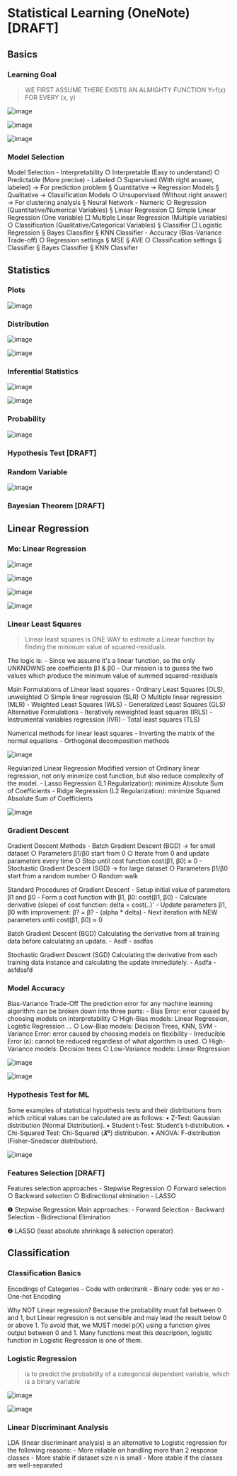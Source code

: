 # Statistical Learning (OneNote) [DRAFT]

## Basics

### Learning Goal

> WE FIRST ASSUME THERE EXISTS AN ALMIGHTY FUNCTION Y=f(x) FOR EVERY (x, y)

![image](https://user-images.githubusercontent.com/14041622/52003406-65853580-24ff-11e9-9018-24879bba28cb.png)

![image](https://user-images.githubusercontent.com/14041622/52003388-58684680-24ff-11e9-81a7-dd190f965896.png)

![image](https://user-images.githubusercontent.com/14041622/52003395-5e5e2780-24ff-11e9-99b5-80128722d3cd.png)



### Model Selection

Model Selection
	- Interpretability
		○ Interpretable (Easy to understand)
		○ Predictable (More precise)
	- Labeled
		○ Supervised (With right answer, labeled)  -> For prediction problem
			§ Quantitative -> Regression Models
			§ Qualitative -> Classification Models
		○ Unsupervised (Without right answer)  -> For clustering analysis
			§ Neural Network
	- Numeric
		○ Regression (Quantitative/Numerical Variables)
			§ Linear Regression
				□ Simple Linear Regression (One variable)
				□ Multiple Linear Regression (Multiple variables)
		○ Classification (Qualitative/Categorical Variables)
			§ Classifier
				□ Logistic Regression
			§ Bayes Classifier
			§ KNN Classifier
	- Accuracy (Bias-Variance Trade-off)
		○ Regression settings
			§ MSE
			§ AVE
		○ Classification settings
			§ Classifier
			§ Bayes Classifier
			§ KNN Classifier



## Statistics

### Plots

![image](https://user-images.githubusercontent.com/14041622/52002995-4d60e680-24fe-11e9-8350-985237eac321.png)

### Distribution

![image](https://user-images.githubusercontent.com/14041622/52003007-52259a80-24fe-11e9-9ec7-242e9316018c.png)

![image](https://user-images.githubusercontent.com/14041622/52003011-5487f480-24fe-11e9-961a-8dd440ba40bc.png)


### Inferential Statistics

![image](https://user-images.githubusercontent.com/14041622/52003018-6073b680-24fe-11e9-8198-88956d05d9a1.png)

![image](https://user-images.githubusercontent.com/14041622/52003024-62d61080-24fe-11e9-894b-f459cc0775e9.png)


### Probability

![image](https://user-images.githubusercontent.com/14041622/52003034-68335b00-24fe-11e9-9df8-76490b982206.png)


### Hypothesis Test [DRAFT]



### Random Variable

![image](https://user-images.githubusercontent.com/14041622/52003045-71bcc300-24fe-11e9-8066-f5eb405c08df.png)


### Bayesian Theorem [DRAFT]



## Linear Regression


### Mo: Linear Regression

![image](https://user-images.githubusercontent.com/14041622/52003501-a67d4a00-24ff-11e9-8e5c-c9009ab80f05.png)

![image](https://user-images.githubusercontent.com/14041622/52003512-aed58500-24ff-11e9-80ce-15c4cbf564eb.png)

![image](https://user-images.githubusercontent.com/14041622/52003533-c1e85500-24ff-11e9-91ca-7373b009c8de.png)

![image](https://user-images.githubusercontent.com/14041622/52003546-cc0a5380-24ff-11e9-93c5-ca2f7d2cd6cd.png)


### Linear Least Squares

> Linear least squares is ONE WAY to estimate a Linear function by finding the minimum value of squared-residuals.

The logic is:
	- Since we assume it's a linear function, so the only UNKNOWNS are coefficients β1 & β0
	- Our mission is to guess the two values which produce the minimum value of summed squared-residuals
	
Main Formulations of Linear least squares
	- Ordinary Least Squares (OLS), unweighted
		○ Simple linear regression (SLR)
		○ Multiple linear regression (MLR)
	- Weighted Least Squares (WLS)
	- Generalized Least Squares (GLS) 
Alternative Formulations
	- Iteratively reweighted least squares (IRLS)
	- Instrumental variables regression (IVR)
	- Total least squares (TLS)

Numerical methods for linear least squares
	- Inverting the matrix of the normal equations
	- Orthogonal decomposition methods

![image](https://user-images.githubusercontent.com/14041622/52003576-e2181400-24ff-11e9-87b9-77c1890317b5.png)

Regularized Linear Regression
Modified version of Ordinary linear regression, not only minimize cost function,
but also reduce complexity of the model.
	- Lasso Regression (L1 Regularization): minimize Absolute Sum of Coefficients
	- Ridge Regression (L2 Regularization): minimize Squared Absolute Sum of Coefficients

![image](https://user-images.githubusercontent.com/14041622/52003590-e8a68b80-24ff-11e9-9534-760188cf28e3.png)


### Gradient Descent

Gradient Descent Methods
	- Batch Gradient Descent (BGD)  -> for small dataset
		○ Parameters β1/β0 start from 0
		○ Iterate from 0 and update parameters every time
		○ Stop until cost function cost(β1, β0) ≈ 0
	- Stochastic Gradient Descent (SGD) -> for large dataset
		○ Parameters β1/β0 start from a random number
		○ Random walk

Standard Procedures of Gradient Descent
	- Setup initial value of parameters β1 and β0
	- Form a cost function with β1, β0: cost(β1, β0)
	- Calculate derivative (slope) of cost function: delta = cost(..)'
	- Update parameters β1, β0 with improvement: β? = β? - (alpha * delta)
	- Next iteration with NEW parameters until cost(β1, β0) ≈ 0


Batch Gradient Descent (BGD) 
Calculating the derivative from all training data before calculating an update. 
	- Asdf
	- asdfas

Stochastic Gradient Descent (SGD) 
Calculating the derivative from each training data instance and calculating the update immediately. 
	- Asdfa
	- asfdsafd



### Model Accuracy

Bias-Variance Trade-Off
The prediction error for any machine learning algorithm can be broken down into three parts: 
	- Bias Error: error caused by choosing models on interpretability
		○ High-Bias models: Linear Regression, Logistic Regression …
		○ Low-Bias models: Decision Trees, KNN, SVM
	- Variance Error: error caused by choosing models on flexibility
	- Irreducible Error (ε): cannot be reduced regardless of what algorithm is used. 
		○ High-Variance models: Decision trees
		○ Low-Variance models: Linear Regression

![image](https://user-images.githubusercontent.com/14041622/52003083-91ec8200-24fe-11e9-9a3a-d297425e7de3.png)

![image](https://user-images.githubusercontent.com/14041622/52003093-9dd84400-24fe-11e9-91cd-b787d53f0a0b.png)


### Hypothesis Test for ML

Some examples of statistical hypothesis tests and their distributions from which critical values can be calculated are as follows:
• Z-Test: Gaussian distribution (Normal Distribution).
• Student t-Test: Student’s t-distribution.
• Chi-Squared Test: Chi-Squared (𝜲²) distribution.
• ANOVA: F-distribution (Fisher–Snedecor distribution).

![image](https://user-images.githubusercontent.com/14041622/52003128-b6e0f500-24fe-11e9-8ce2-0f35f35ca61d.png)


### Features Selection [DRAFT]

Features selection approaches
	- Stepwise Regression
		○ Forward selection
		○ Backward selection
		○ Bidirectional elmination
	- LASSO

❶ Stepwise Regression
Main approaches:
	- Forward Selection
	- Backward Selection
	- Bidirectional Elimination

❷ LASSO (least absolute shrinkage & selection operator)


## Classification

### Classification Basics

Encodings of Categories
	- Code with order/rank
	- Binary code: yes or no
	- One-hot Encoding


Why NOT Linear regression?
Because the probability must fall between 0 and 1,
but Linear regression is not sensible and may lead the
result below 0 or above 1.
To avoid that, we MUST model p(X) using a function gives
output between 0 and 1. 
Many functions meet this description, logistic function in 
Logistic Regression is one of them.



### Logistic Regression

> is to predict the probability of a categorical dependent variable, which is a binary variable

![image](https://user-images.githubusercontent.com/14041622/52003251-f4458280-24fe-11e9-939e-3030ee632085.png)

![image](https://user-images.githubusercontent.com/14041622/52003257-f90a3680-24fe-11e9-8767-66e0aea3d021.png)


### Linear Discriminant Analysis

LDA (linear discriminant analysis) is an alternative
to Logistic regression for the following reasons:
	- More reliable on handling more than 2 response classes
	- More stable if dataset size n is small
	- More stable if the classes are well-separated
